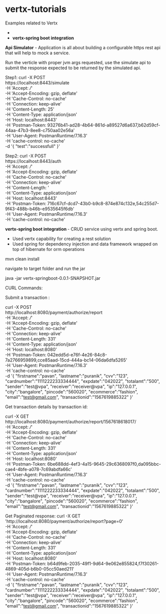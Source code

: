 # vertx-tutorials
Examples related to Vertx
<ul>
<li><b><a href="https://github.com/pavansp24/vertx-tutorials/tree/master/api-simulator" value="Api Simulator"></a></b></li>
<li><b>vertx-spring boot integration </b></li>
</ul>


<b>Api Simulator</b> - Application is all about building a configurable https rest api that will help to mock a service.

Run the verticle with proper jvm args requested, use the simulate api to submit the response expected to be returned by the simulated api.

Step1:
curl -X POST \
  https://localhost:8443/simulate \
  -H 'Accept: */*' \
  -H 'Accept-Encoding: gzip, deflate' \
  -H 'Cache-Control: no-cache' \
  -H 'Connection: keep-alive' \
  -H 'Content-Length: 25' \
  -H 'Content-Type: application/json' \
  -H 'Host: localhost:8443' \
  -H 'Postman-Token: 93276b41-ad28-4b64-861d-a89527d6a637,b62d59cf-44aa-47b3-8ee8-c750aa02e56a' \
  -H 'User-Agent: PostmanRuntime/7.16.3' \
  -H 'cache-control: no-cache' \
  -d '{
	"test":"successfull"
}'


Step2:
curl -X POST \
  https://localhost:8443/auth \
  -H 'Accept: */*' \
  -H 'Accept-Encoding: gzip, deflate' \
  -H 'Cache-Control: no-cache' \
  -H 'Connection: keep-alive' \
  -H 'Content-Length: ' \
  -H 'Content-Type: application/json' \
  -H 'Host: localhost:8443' \
  -H 'Postman-Token: 716c67cf-dcd7-43b0-b9c8-874e874c132e,54c255d7-9f43-488b-b46b-e9535645f6db' \
  -H 'User-Agent: PostmanRuntime/7.16.3' \
  -H 'cache-control: no-cache'
  
  

<b>vertx-spring boot integration </b>- CRUD service using vertx and spring boot.

- Used vertx capability for creating a rest solution
- Used spring for dependency injection and data framework wrapped on top of hibernate for orm operations

mvn clean install

navigate to target folder and run the jar

 java -jar vertx-springboot-0.0.1-SNAPSHOT.jar


CURL Commands:

Submit a  transaction :

curl -X POST \
  http://localhost:8080/payment/authorize/report \
  -H 'Accept: */*' \
  -H 'Accept-Encoding: gzip, deflate' \
  -H 'Cache-Control: no-cache' \
  -H 'Connection: keep-alive' \
  -H 'Content-Length: 331' \
  -H 'Content-Type: application/json' \
  -H 'Host: localhost:8080' \
  -H 'Postman-Token: 042edd5d-e76f-4e26-84c8-7a2766959899,cce85aad-15cd-444a-bc14-06da6dfa5265' \
  -H 'User-Agent: PostmanRuntime/7.16.3' \
  -H 'cache-control: no-cache' \
  -d '{
	"firstname":"pavan",
	"lastname":"puranik",
	"cvv":"123",
	"cardnumber":"1111222233334444",
	"expdate":"042022",
	"totalamt":"500",
	"sender":"test@vpa",
	"receiver":"receiver@vpa",
	"ip":"127.0.0.1",
	"city":"bangalore",
	"pincode":"560020",
	"ecommerce":"fashion",
	"email":"test@gmail.com",
	"transactionid":"1567619885322"
}'

Get transaction details by transaction id:

curl -X GET \
  http://localhost:8080/payment/authorize/report/1567618618017/ \
  -H 'Accept: */*' \
  -H 'Accept-Encoding: gzip, deflate' \
  -H 'Cache-Control: no-cache' \
  -H 'Connection: keep-alive' \
  -H 'Content-Length: 331' \
  -H 'Content-Type: application/json' \
  -H 'Host: localhost:8080' \
  -H 'Postman-Token: 6be688dd-4ef3-4a15-9645-29c6368097f0,da095bbc-cae4-4bfe-a078-7c69abdfa66c' \
  -H 'User-Agent: PostmanRuntime/7.16.3' \
  -H 'cache-control: no-cache' \
  -d '{
	"firstname":"pavan",
	"lastname":"puranik",
	"cvv":"123",
	"cardnumber":"1111222233334444",
	"expdate":"042022",
	"totalamt":"500",
	"sender":"test@vpa",
	"receiver":"receiver@vpa",
	"ip":"127.0.0.1",
	"city":"bangalore",
	"pincode":"560020",
	"ecommerce":"fashion",
	"email":"test@gmail.com",
	"transactionid":"1567619885322"
}'


Get Paginated response:
curl -X GET \
  'http://localhost:8080/payment/authorize/report?page=0' \
  -H 'Accept: */*' \
  -H 'Accept-Encoding: gzip, deflate' \
  -H 'Cache-Control: no-cache' \
  -H 'Connection: keep-alive' \
  -H 'Content-Length: 331' \
  -H 'Content-Type: application/json' \
  -H 'Host: localhost:8080' \
  -H 'Postman-Token: b64d9feb-2035-49f1-9d64-9e062e855824,f7f30261-4869-405d-b6b0-05cc50aed211' \
  -H 'User-Agent: PostmanRuntime/7.16.3' \
  -H 'cache-control: no-cache' \
  -d '{
	"firstname":"pavan",
	"lastname":"puranik",
	"cvv":"123",
	"cardnumber":"1111222233334444",
	"expdate":"042022",
	"totalamt":"500",
	"sender":"test@vpa",
	"receiver":"receiver@vpa",
	"ip":"127.0.0.1",
	"city":"bangalore",
	"pincode":"560020",
	"ecommerce":"fashion",
	"email":"test@gmail.com",
	"transactionid":"1567619885322"
}'
